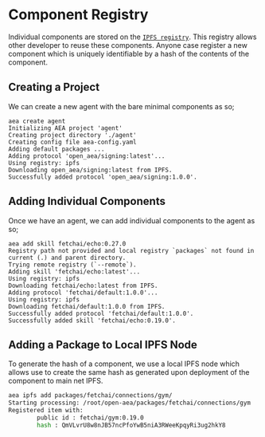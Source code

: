 # Component Registry

Individual components are stored on the  <a href="https://ipfs.io" target="_blank">`IPFS registry`</a>. This registry allows other developer to reuse these components. Anyone case register a new component which is uniquely identifiable by a hash of the contents of the component. 

## Creating a Project
We can create a new agent with the bare minimal components as so;

```
aea create agent
Initializing AEA project 'agent'
Creating project directory './agent'
Creating config file aea-config.yaml
Adding default packages ...
Adding protocol 'open_aea/signing:latest'...
Using registry: ipfs 
Downloading open_aea/signing:latest from IPFS.
Successfully added protocol 'open_aea/signing:1.0.0'.
```


## Adding Individual Components
Once we have an agent, we can add individual components to the agent as so;

```
aea add skill fetchai/echo:0.27.0
Registry path not provided and local registry `packages` not found in current (.) and parent directory.
Trying remote registry (`--remote`).
Adding skill 'fetchai/echo:latest'...
Using registry: ipfs 
Downloading fetchai/echo:latest from IPFS.
Adding protocol 'fetchai/default:1.0.0'...
Using registry: ipfs 
Downloading fetchai/default:1.0.0 from IPFS.
Successfully added protocol 'fetchai/default:1.0.0'.
Successfully added skill 'fetchai/echo:0.19.0'.
```

## Adding a Package to Local IPFS Node
To generate the hash of a component, we use a local IPFS node which allows use to create the same hash as generated upon deployment of the component to main net IPFS.

```bash
aea ipfs add packages/fetchai/connections/gym/
Starting processing: /root/open-aea/packages/fetchai/connections/gym
Registered item with:
        public id : fetchai/gym:0.19.0
        hash : QmVLvrU8w8nJB57ncPfoYwB5niA3RWeeKpqyRi3ug2hkY8
```
